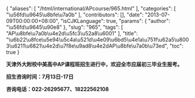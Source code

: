 {
    "aliases": [
        "/html/international/APcourse/965.html"
    ],
    "categories": [
        "\u56fd\u9645\u8bfe\u7a0b"
    ],
    "contributors": [],
    "date": "2013-07-09T00:00:00+08:00",
    "isCJKLanguage": true,
    "params": {
        "author": "\u56fd\u9645\u90e8"
    },
    "slug": "965",
    "tags": [
        "AP\u8bfe\u7a0b\u4e2d\u5fc3\u52a8\u6001"
    ],
    "title": "\u6b22\u8fce\u5e94\u5c4a\u521d\u4e09\u6bd5\u4e1a\u751f\u62a5\u8003\u6211\u6821\u4e2d\u7f8e\u9ad8\u4e2dAP\u8bfe\u7a0b\u73ed",
    "toc": true
}
 

**天津外大附校中美高中AP课程班招生进行中，欢迎全市应届初三毕业生报考。**

**招生咨询时间：7月13日-17日**

**咨询电话：022-26295677、18222562108**

